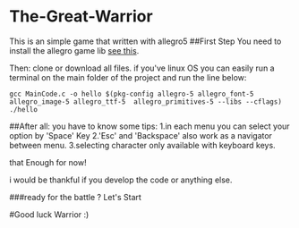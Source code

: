 # The-Great-Warrior
This is an simple game that written with allegro5
##First Step
You need to install the allegro game lib 
[see this](https://github.com/liballeg/allegro_wiki/wiki).

Then:
clone or download all files.
if you've linux OS you can easily run a terminal on the main folder of the project and
run the line below:
```
gcc MainCode.c -o hello $(pkg-config allegro-5 allegro_font-5 allegro_image-5 allegro_ttf-5  allegro_primitives-5 --libs --cflags)
./hello

```

##After all:
you have to know some tips:
1.in each menu you can select your option by 'Space' Key
2.'Esc' and 'Backspace' also work as a navigator between menu.
3.selecting character only available with keyboard keys.

that Enough for now!

i would be thankful if you develop the code or anything else.

###ready for the battle ? 
Let's Start

#Good luck Warrior :)

